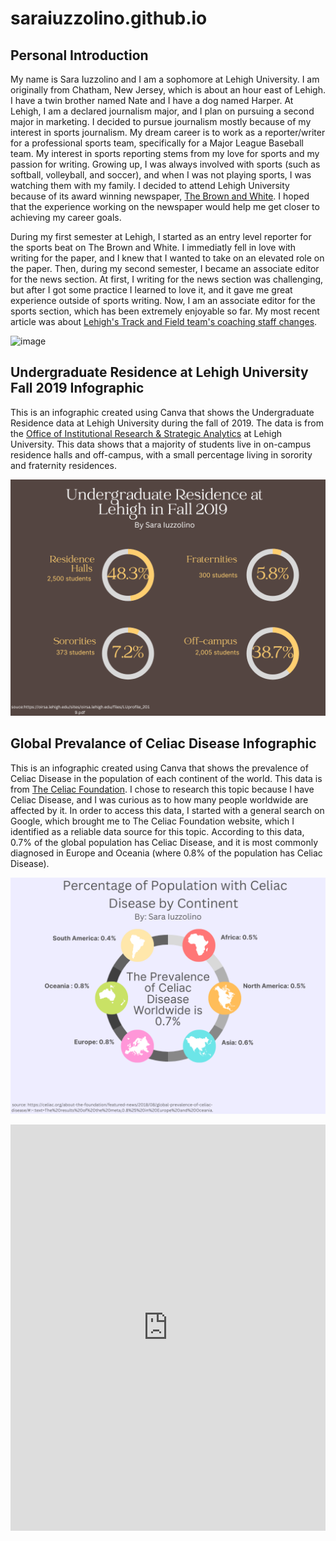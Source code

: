# saraiuzzolino.github.io
## Personal Introduction

  My name is Sara Iuzzolino and I am a sophomore at Lehigh University. I am originally from Chatham, New Jersey, which is about an hour east of Lehigh. I have a twin brother named Nate and I have a dog named Harper. At Lehigh, I am a declared journalism major, and I plan on pursuing a second major in marketing. I decided to pursue journalism mostly because of my interest in sports journalism. My dream career is to work as a reporter/writer for a professional sports team, specifically for a Major League Baseball team. My interest in sports reporting stems from my love for sports and my passion for writing. Growing up, I was always involved with sports (such as softball, volleyball, and soccer), and when I was not playing sports, I was watching them with my family. I decided to attend Lehigh University because of its award winning newspaper, [The Brown and White](https://thebrownandwhite.com/). I hoped that the experience working on the newspaper would help me get closer to achieving my career goals. 

During my first semester at Lehigh, I started as an entry level reporter for the sports beat on The Brown and White. I immediatly fell in love with writing for the paper, and I knew that I wanted to take on an elevated role on the paper. Then, during my second semester, I became an associate editor for the news section. At first, I writing for the news section was challenging, but after I got some practice I learned to love it, and it gave me great experience outside of sports writing. Now, I am an associate editor for the sports section, which has been extremely enjoyable so far. My most recent article was about [Lehigh's Track and Field team's coaching staff changes](https://thebrownandwhite.com/2022/09/07/track-and-field-teams-make-significant-changes-to-coaching-staff/). 

![image](https://thebrownandwhite.com/wp-content/uploads/2022/03/Headshot-612x1078.jpeg)

## Undergraduate Residence at Lehigh University Fall 2019 Infographic
This is an infographic created using Canva that shows the Undergraduate Residence data at Lehigh University during the fall of 2019. The data is from the [Office of Institutional Research & Strategic Analytics](https://oirsa.lehigh.edu/sites/oirsa.lehigh.edu/files/LUprofile_2019.pdf) at Lehigh University. This data shows that a majority of students live in on-campus residence halls and off-campus, with a small percentage living in sorority and fraternity residences. 

![image](https://github.com/saraiuzzolino/saraiuzzolino.github.io/blob/main/infographic%20in%20class%20.png?raw=truez)

##  Global Prevalance of Celiac Disease Infographic 
This is an infographic created using Canva that shows the prevalence of Celiac Disease in the population of each continent of the world. This data is from [The Celiac Foundation](https://celiac.org/about-the-foundation/featured-news/2018/08/global-prevalence-of-celiac-disease/#:~:text=The%20results%20of%20the%20meta,0.8%25%20in%20Europe%20and%20Oceania.). I chose to research this topic because I have Celiac Disease, and I was curious as to how many people worldwide are affected by it. In order to access this data, I started with a general search on Google, which brought me to The Celiac Foundation website, which I identified as a reliable data source for this topic. According to this data, 0.7% of the global population has Celiac Disease, and it is most commonly diagnosed in Europe and Oceania (where 0.8% of the population has Celiac Disease). 


![image](https://github.com/saraiuzzolino/saraiuzzolino.github.io/blob/main/Celiac%20Infographic%20.png)

<iframe src='https://cdn.knightlab.com/libs/timeline3/latest/embed/index.html?source=1oiZ4cr4fWUUjfu40gY7itcwJKffKX1IIXfEX7biojCU&font=Default&lang=en&initial_zoom=2&height=650' width='100%' height='650' webkitallowfullscreen mozallowfullscreen allowfullscreen frameborder='0'></iframe> 

